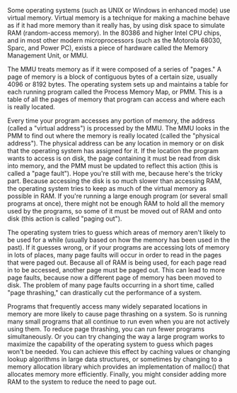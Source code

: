 Some operating systems (such as UNIX or Windows in enhanced mode) use virtual memory. Virtual memory is a technique for making a machine behave as if it had more memory than it really has, by using disk space to simulate RAM (random-access memory). In the 80386 and higher Intel CPU chips, and in most other modern microprocessors (such as the Motorola 68030, Sparc, and Power PC), exists a piece of hardware called the Memory Management Unit, or MMU.

The MMU treats memory as if it were composed of a series of "pages." A page of memory is a block of contiguous bytes of a certain size, usually 4096 or 8192 bytes. The operating system sets up and maintains a table for each running program called the Process Memory Map, or PMM. This is a table of all the pages of memory that program can access and where each is really located.

Every time your program accesses any portion of memory, the address (called a "virtual address") is processed by the MMU. The MMU looks in the PMM to find out where the memory is really located (called the "physical address"). The physical address can be any location in memory or on disk that the operating system has assigned for it. If the location the program wants to access is on disk, the page containing it must be read from disk into memory, and the PMM must be updated to reflect this action (this is called a "page fault"). Hope you're still with me, because here's the tricky part. Because accessing the disk is so much slower than accessing RAM, the operating system tries to keep as much of the virtual memory as possible in RAM. If you're running a large enough program (or several small programs at once), there might not be enough RAM to hold all the memory used by the programs, so some of it must be moved out of RAM and onto disk (this action is called "paging out").

The operating system tries to guess which areas of memory aren't likely to be used for a while (usually based on how the memory has been used in the past). If it guesses wrong, or if your programs are accessing lots of memory in lots of places, many page faults will occur in order to read in the pages that were paged out. Because all of RAM is being used, for each page read in to be accessed, another page must be paged out. This can lead to more page faults, because now a different page of memory has been moved to disk. The problem of many page faults occurring in a short time, called "page thrashing," can drastically cut the performance of a system.

Programs that frequently access many widely separated locations in memory are more likely to cause page thrashing on a system. So is running many small programs that all continue to run even when you are not actively using them. To reduce page thrashing, you can run fewer programs simultaneously. Or you can try changing the way a large program works to maximize the capability of the operating system to guess which pages won't be needed. You can achieve this effect by caching values or changing lookup algorithms in large data structures, or sometimes by changing to a memory allocation library which provides an implementation of malloc() that allocates memory more efficiently. Finally, you might consider adding more RAM to the system to reduce the need to page out.
